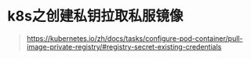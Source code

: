 # k8s之创建私钥拉取私服镜像

> https://kubernetes.io/zh/docs/tasks/configure-pod-container/pull-image-private-registry/#registry-secret-existing-credentials
